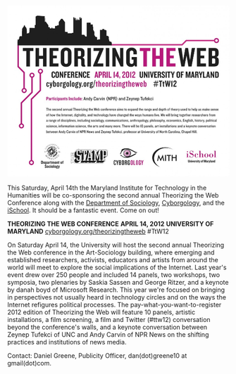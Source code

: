 [![Theorizing the Web Flyer](../../images/2012-04-ttw12_promo_flyer-980x757.jpg)](http://mith.umd.edu/wp-content/uploads/2012/04/ttw12_promo_flyer.pdf)

This Saturday, April 14th the Maryland Institute for Technology in the Humanities will be co-sponsoring the second annual Theorizing the Web Conference along with the [Department of Sociology](http://www.bsos.umd.edu/socy/), [Cyborgology](http://www.cyborgology.org/), and the[ iSchool](http://ischool.umd.edu/). It should be a fantastic event. Come on out!

**THEORIZING THE WEB CONFERENCE** **APRIL 14, 2012** **UNIVERSITY OF MARYLAND** [cyborgology.org/theorizingtheweb](http://web.archive.org/web/20140705121326/http://www.cyborgology.org:80/theorizingtheweb/2012/) #TtW12

On Saturday April 14, the University will host the second annual Theorizing the Web conference in the Art-Sociology building, where emerging and established researchers, activists, educators and artists from around the world will meet to explore the social implications of the Internet. Last year's event drew over 250 people and included 14 panels, two workshops, two symposia, two plenaries by Saskia Sassen and George Ritzer, and a keynote by danah boyd of Microsoft Research. This year we're focused on bringing in perspectives not usually heard in technology circles and on the ways the Internet refigures political processes. The pay-what-you-want-to-register 2012 edition of Theorizing the Web will feature 10 panels, artistic installations, a film screening, a film and Twitter (#ttw12) conversation beyond the conference's walls, and a keynote conversation between Zeynep Tufekci of UNC and Andy Carvin of NPR News on the shifting practices and institutions of news media.

Contact: Daniel Greene, Publicity Officer, dan(dot)greene10 at gmail(dot)com.